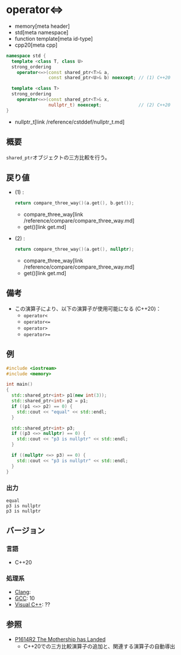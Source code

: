 # operator<=>
* memory[meta header]
* std[meta namespace]
* function template[meta id-type]
* cpp20[meta cpp]

```cpp
namespace std {
  template <class T, class U>
  strong_ordering
    operator<=>(const shared_ptr<T>& a,
                const shared_ptr<U>& b) noexcept; // (1) C++20

  template <class T>
  strong_ordering
    operator<=>(const shared_ptr<T>& x,
                nullptr_t) noexcept;              // (2) C++20
}
```
* nullptr_t[link /reference/cstddef/nullptr_t.md]

## 概要
`shared_ptr`オブジェクトの三方比較を行う。


## 戻り値
- (1) :
    ```cpp
    return compare_three_way()(a.get(), b.get());
    ```
    * compare_three_way[link /reference/compare/compare_three_way.md]
    * get()[link get.md]

- (2) :
    ```cpp
    return compare_three_way()(a.get(), nullptr);
    ```
    * compare_three_way[link /reference/compare/compare_three_way.md]
    * get()[link get.md]


## 備考
- この演算子により、以下の演算子が使用可能になる (C++20)：
    - `operator<`
    - `operator<=`
    - `operator>`
    - `operator>=`


## 例
```cpp example
#include <iostream>
#include <memory>

int main()
{
  std::shared_ptr<int> p1(new int(3));
  std::shared_ptr<int> p2 = p1;
  if ((p1 <=> p2) == 0) {
    std::cout << "equal" << std::endl;
  }

  std::shared_ptr<int> p3;
  if ((p3 <=> nullptr) == 0) {
    std::cout << "p3 is nullptr" << std::endl;
  }

  if ((nullptr <=> p3) == 0) {
    std::cout << "p3 is nullptr" << std::endl;
  }
}
```

### 出力
```
equal
p3 is nullptr
p3 is nullptr
```

## バージョン
### 言語
- C++20

### 処理系
- [Clang](/implementation.md#clang):
- [GCC](/implementation.md#gcc): 10
- [Visual C++](/implementation.md#visual_cpp): ??


## 参照
- [P1614R2 The Mothership has Landed](https://www.open-std.org/jtc1/sc22/wg21/docs/papers/2019/p1614r2.html)
    - C++20での三方比較演算子の追加と、関連する演算子の自動導出
